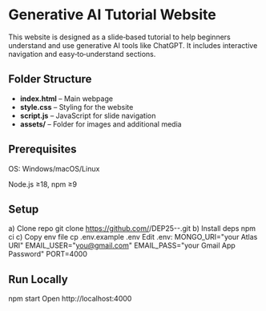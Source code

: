 # Generative AI Tutorial Website

This website is designed as a slide‑based tutorial to help beginners understand and use generative AI tools like ChatGPT. It includes interactive navigation and easy‑to‑understand sections.

## Folder Structure

- **index.html** – Main webpage
- **style.css** – Styling for the website
- **script.js** – JavaScript for slide navigation
- **assets/** – Folder for images and additional media


## Prerequisites

OS: Windows/macOS/Linux

Node.js ≥18, npm ≥9

## Setup
a) Clone repo
git clone https://github.com/<user>/DEP25-<TeamID>-<ProjectName>.git
b) Install deps
npm ci
c) Copy env file
cp .env.example .env
Edit .env:
MONGO_URI="your Atlas URI"
EMAIL_USER="you@gmail.com"
EMAIL_PASS="your Gmail App Password"
PORT=4000

## Run Locally
npm start
Open http://localhost:4000
